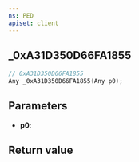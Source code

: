 ```yaml
---
ns: PED
apiset: client
---
```

## _0xA31D350D66FA1855

```c
// 0xA31D350D66FA1855
Any _0xA31D350D66FA1855(Any p0);
```


## Parameters
* **p0**:

## Return value

